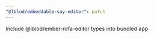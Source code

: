 ```yaml
---
"@lblod/embeddable-say-editor": patch
---
```


Include @lblod/ember-rdfa-editor types into bundled app
